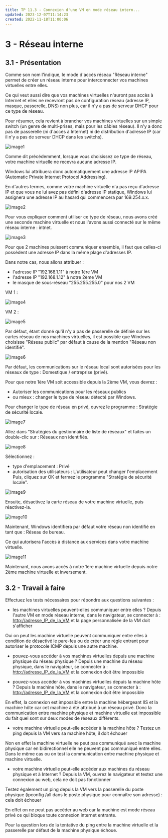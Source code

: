 ```yaml
---
title: TP 11.3 - Connexion d'une VM en mode réseau intern...
updated: 2023-12-07T11:14:23
created: 2022-11-18T11:00:06
---
```


# 3 - Réseau interne

## 3.1 - Présentation

Comme son nom l'indique, le mode d'accès réseau "Réseau interne" permet de créer un réseau interne pour interconnecter vos machines virtuelles entre elles.

Ce qui veut aussi dire que vos machines virtuelles n'auront pas accès à Internet et elles ne recevront pas de configuration réseau (adresse IP, masque, passerelle, DNS) non plus, car il n'y a pas de serveur DHCP pour ce type de réseau.

Pour résumer, cela revient à brancher vos machines virtuelles sur un simple switch (un genre de multi-prises, mais pour les câbles réseau). Il n'y a donc pas de passerelle (ni d'accès à Internet) ni de distribution d'adresse IP (car il n'y a pas de serveur DHCP dans les switchs).

![image1](resources/d48fa248989e496ca3b4d97d42c4fd05.jpg)

Comme dit précédemment, lorsque vous choisissez ce type de réseau, votre machine virtuelle ne recevra aucune adresse IP.

Windows lui attribuera donc automatiquement une adresse IP APIPA (Automatic Private Internet Protocol Addressing).

En d'autres termes, comme votre machine virtuelle n'a pas reçu d'adresse IP et que vous ne lui avez pas défini d'adresse IP statique, Windows lui assignera une adresse IP au hasard qui commencera par 169.254.x.x.

![image2](resources/4fa7eba97c734930beaeb8310d17e2ca.jpg)

Pour vous expliquer comment utiliser ce type de réseau, nous avons créé une seconde machine virtuelle et nous l'avons aussi connecté sur le même réseau interne : intnet.

![image3](resources/9620f6fefab6468ab8465714cd0bc827.jpg)

Pour que 2 machines puissent communiquer ensemble, il faut que celles-ci possèdent une adresse IP dans la même plage d'adresses IP.

Dans notre cas, nous allons attribuer :
- l'adresse IP "192.168.1.11" à notre 1ère VM
- l'adresse IP "192.168.1.12" à notre 2ème VM
- le masque de sous-réseau "255.255.255.0" pour nos 2 VM

VM 1 :

![image4](resources/b939fb20271e444ab49895d89d765a38.jpg)

VM 2 :

![image5](resources/9f4ed38debe24db29eb65b128a3bcb8f.jpg)

Par défaut, étant donné qu'il n'y a pas de passerelle de définie sur les cartes réseau de nos machines virtuelles, il est possible que Windows choisisse "Réseau public" par défaut à cause de la mention "Réseau non identifié".

![image6](resources/b597407823c647619fddc686080ecbc0.jpg)

Par défaut, les communications sur le réseau local sont autorisées pour les réseaux de type : Domestique / entreprise (privé).

Pour que notre 1ère VM soit accessible depuis la 2ème VM, vous devrez :
- Autoriser les communications pour les réseaux publics
- ou mieux : changer le type de réseau détecté par Windows.

Pour changer le type de réseau en privé, ouvrez le programme : Stratégie de sécurité locale.

![image7](resources/4576d014bd57418f857ac0c3fd274351.jpg)

Allez dans "Stratégies du gestionnaire de liste de réseaux" et faites un double-clic sur : Réseaux non identifiés.

![image8](resources/87b2f2f51d9d47c2b6eb5d8ca83f39eb.jpg)

Sélectionnez :
- type d'emplacement : Privé
- autorisation des utilisateurs : L'utilisateur peut changer l'emplacement
Puis, cliquez sur OK et fermez le programme "Stratégie de sécurité locale".

![image9](resources/33e94d9556a642db814e8d7bc3038215.jpg)

Ensuite, désactivez la carte réseau de votre machine virtuelle, puis réactivez-la.

![image10](resources/d4fabaa87aff4313bd9b5d41f2089dfb.jpg)

Maintenant, Windows identifiera par défaut votre réseau non identifié en tant que : Réseau de bureau.

Ce qui autorisera l'accès à distance aux services dans votre machine virtuelle.

![image11](resources/0a28ed9ba0d246249cd65d398c3a5f28.jpg)

Maintenant, nous avons accès à notre 1ère machine virtuelle depuis notre 2ème machine virtuelle et inversement.

## 3.2 - Travail à faire

Effectuez les tests nécessaires pour répondre aux questions suivantes :

- les machines virtuelles peuvent-elles communiquer entre elles ?
Depuis l'autre VM en mode réseau interne, dans le navigateur, se connecter à :  
<http://adresse_IP_de_la_VM> et la page personnalisée de la VM doit s'afficher

Oui on peut les machine virtuelle peuvent communiquer entre elles à condition de désactivé le pare-feu ou de créer une règle entrant pour autoriser le protocole ICMP depuis une autre machine.

- pouvez-vous accéder à vos machines virtuelles depuis une machine physique du réseau physique ?
Depuis une machine du réseau physique, dans le navigateur, se connecter à :  
<http://adresse_IP_de_la_VM> et la connexion doit être impossible

- pouvez-vous accéder à vos machines virtuelles depuis la machine hôte ?
Depuis la machine hôte, dans le navigateur, se connecter à :  
<http://adresse_IP_de_la_VM> et la connexion doit être impossible

En effet, la connexion est impossible entre la machine hébergeant IIS et la machine hôte car cet machine à été attribué à un réseau privé. Donc la communication entre machine physique et machine virtuelle est impossible du fait quel sont sur deux modes de réseaux différents.

- votre machine virtuelle peut-elle accéder à la machine hôte ?
Testez un ping depuis la VM vers sa machine hôte, il doit échouer

Non en effet la machine virtuelle ne peut pas communiqué avec la machine physique car en bidirectionnel elle ne peuvent pas communiqué entre elles. Dans le même cas ou on test la communication entre machine physique et machine virtuelle.

- votre machine virtuelle peut-elle accéder aux machines du réseau physique et à Internet ?
Depuis la VM, ouvrez le navigateur et testez une connexion au web, cela ne doit pas fonctionner

Testez également un ping depuis la VM vers la passerelle du poste physique (ipconfig /all dans le poste physique pour connaître son adresse) : cela doit échouer

En effet on ne peut pas accèder au web car la machine est mode réseau privé ce qui bloque toute connexion internet entrante.

Pour la question lors de la tentative du ping entre la machine virtuelle et la passerelle par défaut de la machine physique échoue.

